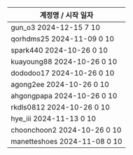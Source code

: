 | 계정명 / 시작 일자|
|--------|
| gun_o3 2024-12-15 7 10 |
| qorhdms25 2024-11-09 0 10 |
| spark440 2024-10-26 0 10 |
| kuayoung88 2024-10-26 0 10 |
| dododoo17 2024-10-26 0 10 |
| agong2ee 2024-10-26 0 10 |
| ahgongpapa 2024-10-26 0 10 |
| rkdls0812 2024-10-26 0 10 |
| hye_iii 2024-11-13 0 10 |
| choonchoon2 2024-10-26 0 10 |
| manetteshoes 2024-11-08 0 10 |
